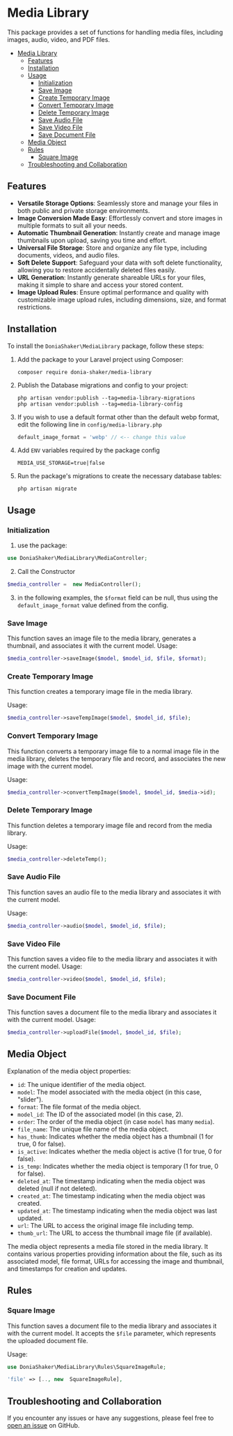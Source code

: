 # Media Library

This package provides a set of functions for handling media files, including images, audio, video, and PDF files.

- [Media Library](#media-library)
  - [Features](#features)
  - [Installation](#installation)
  - [Usage](#usage)
    - [Initialization](#initialization)
    - [Save Image](#save-image)
    - [Create Temporary Image](#create-temporary-image)
    - [Convert Temporary Image](#convert-temporary-image)
    - [Delete Temporary Image](#delete-temporary-image)
    - [Save Audio File](#save-audio-file)
    - [Save Video File](#save-video-file)
    - [Save Document File](#save-document-file)
  - [Media Object](#media-object)
  - [Rules](#rules)
    - [Square Image](#square-image)
  - [Troubleshooting and Collaboration](#troubleshooting-and-collaboration)

## Features

- **Versatile Storage Options**: Seamlessly store and manage your files in both public and private storage environments.
- **Image Conversion Made Easy**: Effortlessly convert and store images in multiple formats to suit all your needs.
- **Automatic Thumbnail Generation**: Instantly create and manage image thumbnails upon upload, saving you time and effort.
- **Universal File Storage**: Store and organize any file type, including documents, videos, and audio files.
- **Soft Delete Support**: Safeguard your data with soft delete functionality, allowing you to restore accidentally deleted files easily.
- **URL Generation**: Instantly generate shareable URLs for your files, making it simple to share and access your stored content.
- **Image Upload Rules**: Ensure optimal performance and quality with customizable image upload rules, including dimensions, size, and format restrictions.

## Installation

To install the `DoniaShaker\MediaLibrary` package, follow these steps:

1. Add the package to your Laravel project using Composer:

   ```shell
   composer require donia-shaker/media-library
   ```

2. Publish the Database migrations and config to your project:

   ```shell
   php artisan vendor:publish --tag=media-library-migrations
   php artisan vendor:publish --tag=media-library-config
   ```

3. If you wish to use a default format other than the default webp format, edit the following line in `config/media-library.php`

   ```php
   default_image_format = 'webp' // <-- change this value
   ```

4. Add `ENV` variables required by the package config

   ```env
   MEDIA_USE_STORAGE=true|false
   ```

5. Run the package's migrations to create the necessary database tables:

   ```shell
   php artisan migrate
   ```

## Usage

### Initialization

1. use the package:

```php
use DoniaShaker\MediaLibrary\MediaController;
```

2. Call the Constructor

```php
$media_controller =  new MediaController();
```

3. in the following examples, the `$format` field can be null, thus using the `default_image_format` value defined from the config.

### Save Image

This function saves an image file to the media library, generates a thumbnail, and associates it with the current model.
Usage:

```php
$media_controller->saveImage($model, $model_id, $file, $format);
```

### Create Temporary Image

This function creates a temporary image file in the media library.

Usage:

```php
$media_controller->saveTempImage($model, $model_id, $file);
```

### Convert Temporary Image

This function converts a temporary image file to a normal image file in the media library, deletes the temporary file and record, and associates the new image with the current model.

Usage:

```php
$media_controller->convertTempImage($model, $model_id, $media->id);
```

### Delete Temporary Image

This function deletes a temporary image file and record from the media library.

Usage:

```php
$media_controller->deleteTemp();
```

### Save Audio File

This function saves an audio file to the media library and associates it with the current model.

Usage:

```php
$media_controller->audio($model, $model_id, $file);
```

### Save Video File

This function saves a video file to the media library and associates it with the current model.
Usage:

```php
$media_controller->video($model, $model_id, $file);
```

### Save Document File

This function saves a document file to the media library and associates it with the current model.
Usage:

```php
$media_controller->uploadFile($model, $model_id, $file);
```

## Media Object

Explanation of the media object properties:

- `id`: The unique identifier of the media object.
- `model`: The model associated with the media object (in this case, "slider").
- `format`: The file format of the media object.
- `model_id`: The ID of the associated model (in this case, 2).
- `order`: The order of the media object (in case `model` has many `media`).
- `file_name`: The unique file name of the media object.
- `has_thumb`: Indicates whether the media object has a thumbnail (1 for true, 0 for false).
- `is_active`: Indicates whether the media object is active (1 for true, 0 for false).
- `is_temp`: Indicates whether the media object is temporary (1 for true, 0 for false).
- `deleted_at`: The timestamp indicating when the media object was deleted (null if not deleted).
- `created_at`: The timestamp indicating when the media object was created.
- `updated_at`: The timestamp indicating when the media object was last updated.
- `url`: The URL to access the original image file including temp.
- `thumb_url`: The URL to access the thumbnail image file (if available).

The media object represents a media file stored in the media library. It contains various properties providing information about the file, such as its associated model, file format, URLs for accessing the image and thumbnail, and timestamps for creation and updates.

## Rules

### Square Image

This function saves a document file to the media library and associates it with the current model. It accepts the `$file` parameter, which represents the uploaded document file.

Usage:

```php
use DoniaShaker\MediaLibrary\Rules\SquareImageRule;

'file' => [.., new  SquareImageRule],
```

## Troubleshooting and Collaboration

If you encounter any issues or have any suggestions, please feel free to [open an issue](https://github.com/donia-shaker/media-library/issues/new/choose) on GitHub.
